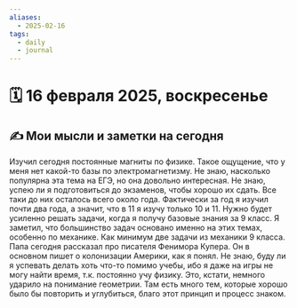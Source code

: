 ```yaml
---
aliases:
  - 2025-02-16
tags:
  - daily
  - journal
---
```


# 🗓️ 16 февраля 2025, воскресенье

## ✍️ Мои мысли и заметки на сегодня

Изучил сегодня постоянные магниты по физике. Такое ощущение, что у меня нет какой-то базы по электромагнетизму. Не знаю, насколько популярна эта тема на ЕГЭ, но она довольно интересная. Не знаю, успею ли я подготовиться до экзаменов, чтобы хорошо их сдать. Все таки до них осталось всего около года. Фактически за год я изучил почти два года, а значит, что в 11 я изучу только 10 и 11. Нужно будет усиленно решать задачи, когда я получу базовые знания за 9 класс. Я заметил, что большинство задач основано именно на этих темах, особенно по механике. Как минимум две задачи из механики 9 класса.
Папа сегодня рассказал про писателя Фенимора Купера. Он в основном пишет о колонизации Америки, как я понял. Не знаю, буду ли я успевать делать хоть что-то помимо учебы, ибо я даже на игры не могу найти время, т.к. постоянно учу физику. Это, кстати, немного ударило на понимание геометрии. Там есть много тем, которые хорошо было бы повторить и углубиться, благо этот принцип и процесс знаком.
